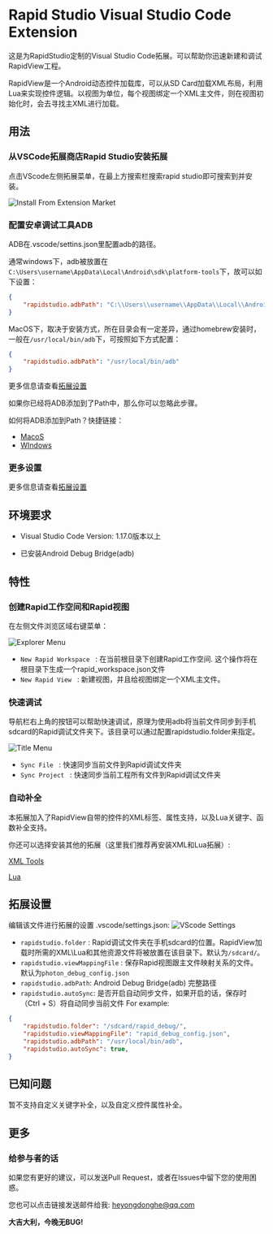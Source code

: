 # Rapid Studio Visual Studio Code Extension

这是为RapidStudio定制的Visual Studio Code拓展。可以帮助你迅速新建和调试RapidView工程。

RapidView是一个Android动态控件加载库，可以从SD Card加载XML布局，利用Lua来实现控件逻辑。以视图为单位，每个视图绑定一个XML主文件，则在视图初始化时，会去寻找主XML进行加载。

## 用法

### 从VSCode拓展商店Rapid Studio安装拓展

点击VScode左侧拓展菜单，在最上方搜索栏搜索rapid studio即可搜索到并安装。

![Install From Extension Market](https://raw.githubusercontent.com/YongdongHe/RapidView/master/rapidstudio_vscode_extension/rapidstudio/resource/install_from_market.png)


### 配置安卓调试工具ADB

ADB在.vscode/settins.json里配置adb的路径。

通常windows下，adb被放置在``C:\Users\username\AppData\Local\Android\sdk\platform-tools``下，故可以如下设置：
```json
{
    "rapidstudio.adbPath": "C:\\Users\\username\\AppData\\Local\\Android\\sdk\\platform-tools\\adb"
}
```

MacOS下，取决于安装方式，所在目录会有一定差异，通过homebrew安装时，一般在``/usr/local/bin/adb``下，可按照如下方式配置：
```json
{
    "rapidstudio.adbPath": "/usr/local/bin/adb"
}
```

更多信息请查看[拓展设置](#拓展设置)

如果你已经将ADB添加到了Path中，那么你可以忽略此步骤。

如何将ADB添加到Path？快捷链接：

+ [MacoS](https://stackoverflow.com/questions/17901692/set-up-adb-on-mac-os-x)
+ [WIndows](https://stackoverflow.com/questions/23400030/windows-7-add-path)

### 更多设置

更多信息请查看[拓展设置](#拓展设置)

## 环境要求

+ Visual Studio Code Version: 1.17.0版本以上

+ 已安装Android Debug Bridge(adb)

## 特性
### 创建Rapid工作空间和Rapid视图

在左侧文件浏览区域右键菜单：

![Explorer Menu](https://raw.githubusercontent.com/YongdongHe/RapidView/master/rapidstudio_vscode_extension/rapidstudio/resource/explorer_menu.png)


* `New Rapid Workspace ` : 在当前根目录下创建Rapid工作空间. 这个操作将在根目录下生成一个rapid_workspace.json文件
* `New Rapid View ` : 新建视图，并且给视图绑定一个XML主文件。

### 快速调试

导航栏右上角的按钮可以帮助快速调试，原理为使用adb将当前文件同步到手机sdcard的Rapid调试文件夹下。该目录可以通过配置rapidstudio.folder来指定。

![Title Menu](https://raw.githubusercontent.com/YongdongHe/RapidView/master/rapidstudio_vscode_extension/rapidstudio/resource/title_menu.png)


* `Sync File ` : 快速同步当前文件到Rapid调试文件夹
* `Sync Project ` : 快速同步当前工程所有文件到Rapid调试文件夹

### 自动补全 

本拓展加入了RapidView自带的控件的XML标签、属性支持，以及Lua关键字、函数补全支持。

你还可以选择安装其他的拓展（这里我们推荐再安装XML和Lua拓展）:

[XML Tools](https://marketplace.visualstudio.com/items?itemName=DotJoshJohnson.xml)

[Lua](https://marketplace.visualstudio.com/items?itemName=keyring.Lua)


## 拓展设置

编辑该文件进行拓展的设置 .vscode/settings.json:
![VScode Settings](https://raw.githubusercontent.com/YongdongHe/RapidView/master/rapidstudio_vscode_extension/rapidstudio/resource/settings.png)

* `rapidstudio.folder` : Rapid调试文件夹在手机sdcard的位置。RapidView加载时所需的XML\Lua和其他资源文件将被放置在该目录下。默认为``/sdcard/``。
* `rapidstudio.viewMappingFile` : 保存Rapid视图跟主文件映射关系的文件。默认为``photon_debug_config.json``
* `rapidstudio.adbPath`: Android Debug Bridge(adb) 完整路径
* `rapidstudio.autoSync`: 是否开启自动同步文件，如果开启的话，保存时（Ctrl + S）将自动同步当前文件
For example:
```json
{
    "rapidstudio.folder": "/sdcard/rapid_debug/",
    "rapidstudio.viewMappingFile": "rapid_debug_config.json",
    "rapidstudio.adbPath": "/usr/local/bin/adb",
    "rapidstudio.autoSync": true,
}
```


## 已知问题

暂不支持自定义关键字补全，以及自定义控件属性补全。

## 更多

### 给参与者的话

如果您有更好的建议，可以发送Pull Request，或者在Issues中留下您的使用困惑。

您也可以点击链接发送邮件给我: <heyongdonghe@qq.com>

**大吉大利，今晚无BUG!**